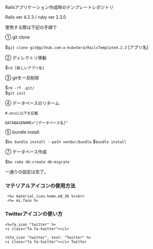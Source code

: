 Railsアプリケーション作成時のテンプレートレポジトリ　

Rails ver 4.2.3 / ruby ver 2.3.0

使用する際は下記の手順で

① git clone

$`git clone git@github.com:a-kubotera/RailsTemplate4.2.3` [アプリ名]

② ディレクトリ移動

$`cd [新しいアプリ名]`

③ gitを一旦削除

$`rm -rf .git/`<br>
$`git init`

④ データベースのリネーム

~~~
#.envに以下を記載

DATABASENAME="[データベース名]"
~~~

⑤ bundle install

$`be bundle install --path vendor/bundle`
$`bundle install`

⑦ データベース作成

$`be rake db:create db:migrate`

一通りの設定は完了。

### マテリアルアイコンの使用方法<br>
~~~
 <%= material_icon.home.md_36 %><br>
 <%= mi.face %>
~~~

### Twitterアイコンの使い方
~~~
<%=fa_icon "twitter" %>
<i class="fa fa-twitter"></i>

<%fa_icon "twitter", text: "Twitter" %>
<i class="fa fa-twitter"></i> Twitter
~~~

